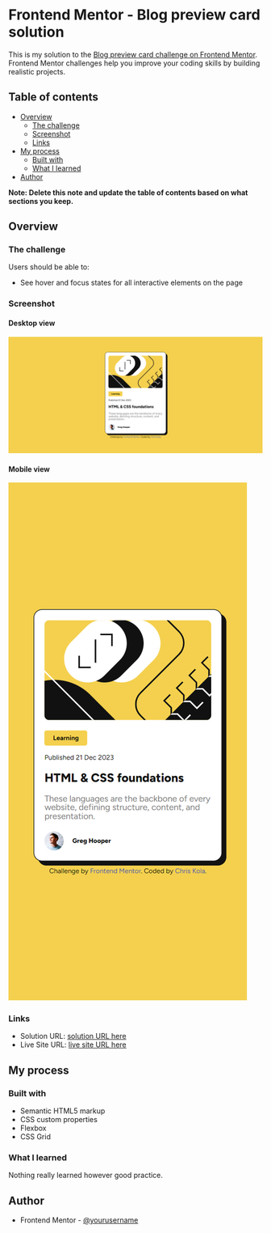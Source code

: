 # Frontend Mentor - Blog preview card solution

This is my solution to the [Blog preview card challenge on Frontend Mentor](https://www.frontendmentor.io/challenges/blog-preview-card-ckPaj01IcS). Frontend Mentor challenges help you improve your coding skills by building realistic projects.

## Table of contents

- [Overview](#overview)
  - [The challenge](#the-challenge)
  - [Screenshot](#screenshot)
  - [Links](#links)
- [My process](#my-process)
  - [Built with](#built-with)
  - [What I learned](#what-i-learned)
- [Author](#author)


**Note: Delete this note and update the table of contents based on what sections you keep.**

## Overview

### The challenge

Users should be able to:

- See hover and focus states for all interactive elements on the page

### Screenshot

#### Desktop view
![](./assets/images/screencapture-ckola99-github-io-Blog-preview-card-2024-05-19-21_36_12.png)

#### Mobile view
![](./assets/images/screencapture-ckola99-github-io-Blog-preview-card-2024-05-19-21_38_47.png)


### Links

- Solution URL: [solution URL here](https://www.frontendmentor.io/solutions/blog-preview-card-Te6ESKbhnU)
- Live Site URL: [live site URL here]()

## My process

### Built with

- Semantic HTML5 markup
- CSS custom properties
- Flexbox
- CSS Grid

### What I learned
Nothing really learned however good practice.

## Author

- Frontend Mentor - [@yourusername](https://www.frontendmentor.io/profile/Ckola99)
